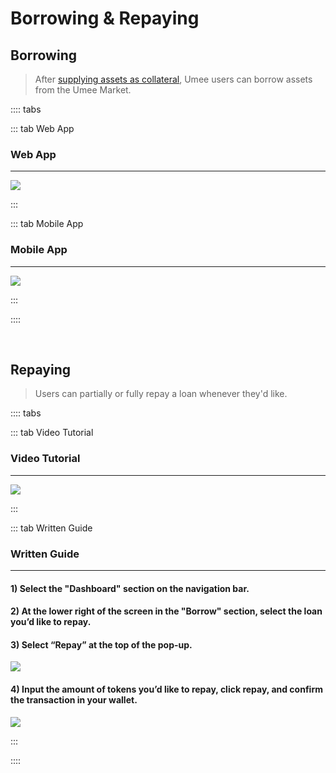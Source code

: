# Borrowing & Repaying

## Borrowing

> After [supplying assets as collateral](/users/using-the-web-app/supply-withdraw), Umee users can borrow assets from the Umee Market.

:::: tabs

::: tab Web App

### Web App

****

![](/bg/borrow-assets.gif)

:::

::: tab Mobile App

### Mobile App

****

![](/bg/mobile-borrow.gif)

:::

::::

<br>

## Repaying

> Users can partially or fully repay a loan whenever they'd like.

:::: tabs

::: tab Video Tutorial

### Video Tutorial

****

![](/bg/repaying-loan.gif)

:::

::: tab Written Guide

### Written Guide

****

#### 1) Select the "Dashboard" section on the navigation bar.

#### 2) At the lower right of the screen in the "Borrow" section, select the loan you’d like to repay.

#### 3) Select “Repay” at the top of the pop-up.

![](/bg/repay-2.png)

#### 4) Input the amount of tokens you’d like to repay, click repay, and confirm the transaction in your wallet.

![](/bg/repay-3.png)

:::

::::